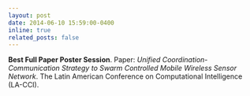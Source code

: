 ```yaml
---
layout: post
date: 2014-06-10 15:59:00-0400
inline: true
related_posts: false
---
```


**Best Full Paper Poster Session**. Paper: *Unified Coordination-Communication Strategy to Swarm Controlled Mobile Wireless Sensor Network*. The Latin American Conference on Computational Intelligence (LA-CCI).
